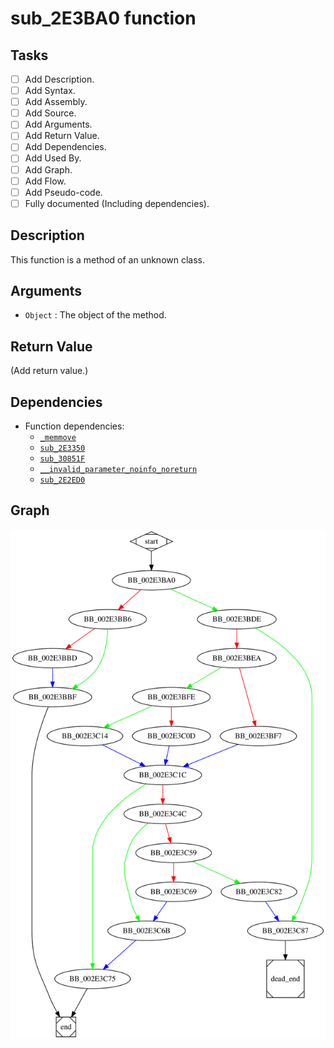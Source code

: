 # sub_2E3BA0 function

## Tasks

- [ ] Add Description.
- [ ] Add Syntax.
- [ ] Add Assembly.
- [ ] Add Source.
- [ ] Add Arguments.
- [ ] Add Return Value.
- [ ] Add Dependencies.
- [ ] Add Used By.
- [ ] Add Graph.
- [ ] Add Flow.
- [ ] Add Pseudo-code.
- [ ] Fully documented (Including dependencies).

## Description

This function is a method of an unknown class.

## Arguments

* `Object` : The object of the method.

## Return Value

(Add return value.)

## Dependencies

* Function dependencies:
  * [`_memmove`](_memmove.md)
  * [`sub_2E3350`](sub_2E3350.md)
  * [`sub_30851F`](sub_30851F.md)
  * [`__invalid_parameter_noinfo_noreturn`](__invalid_parameter_noinfo_noreturn.md)
  * [`sub_2E2ED0`](sub_2E2ED0.md)

## Graph

![sub_2E3BA0 Graph](../svg/sub_2E3BA0.svg "sub_2E3BA0 Graph")

